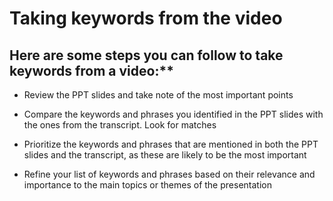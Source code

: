 # Taking keywords from the video


## Here are some steps you can follow to take keywords from a video:**

*  Review the PPT slides and take note of the most important points
    
*  Compare the keywords and phrases you identified in the PPT slides with the ones from the transcript. Look for matches
    
*  Prioritize the keywords and phrases that are mentioned in both the PPT slides and the transcript, as these are likely to be the most important
    
*  Refine your list of keywords and phrases based on their relevance and importance to the main topics or themes of the presentation
